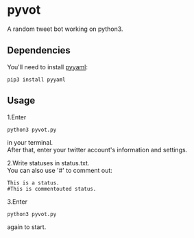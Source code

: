 # pyvot
A random tweet bot working on python3.


## Dependencies
You'll need to install [pyyaml](https://github.com/yaml/pyyaml):
```
pip3 install pyyaml
```


## Usage
1.Enter
```
python3 pyvot.py
```
in your terminal.  
After that, enter your twitter account's information and settings.  

2.Write statuses in status.txt.  
You can also use '#' to comment out:
```
This is a status.
#This is commentouted status.
```

3.Enter
```
python3 pyvot.py
```
again to start.

